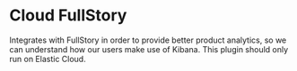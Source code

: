 # Cloud FullStory

Integrates with FullStory in order to provide better product analytics, so we can understand how our users make use of Kibana. This plugin should only run on Elastic Cloud.
